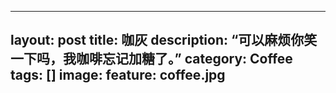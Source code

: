 
---
layout: post
title: 咖灰
description: “可以麻烦你笑一下吗，我咖啡忘记加糖了。”
category: Coffee
tags: []
image: 
    feature: coffee.jpg
---
